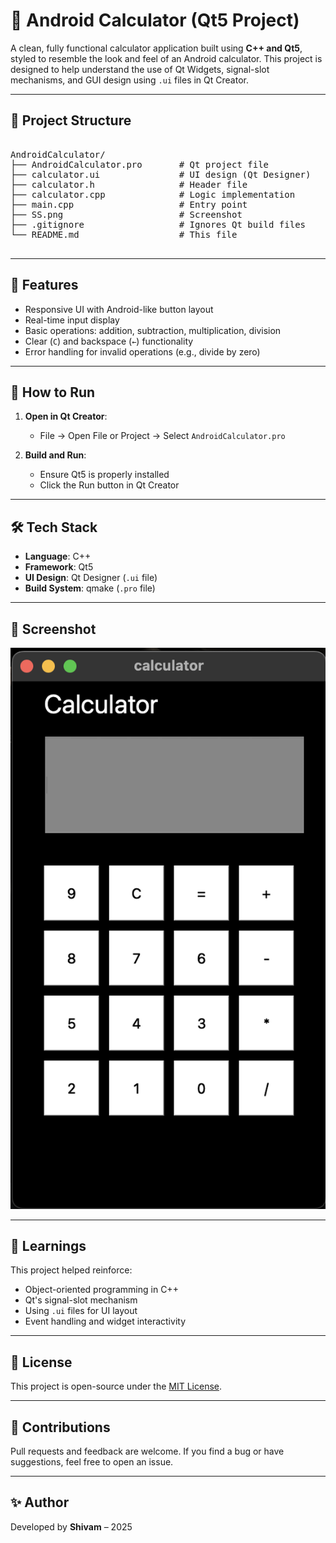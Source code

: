 # 🔢 Android Calculator (Qt5 Project)

A clean, fully functional calculator application built using **C++ and Qt5**, styled to resemble the look and feel of an Android calculator. This project is designed to help understand the use of Qt Widgets, signal-slot mechanisms, and GUI design using `.ui` files in Qt Creator.

---

## 📁 Project Structure
<pre>

AndroidCalculator/
├── AndroidCalculator.pro       # Qt project file
├── calculator.ui               # UI design (Qt Designer)
├── calculator.h                # Header file
├── calculator.cpp              # Logic implementation
├── main.cpp                    # Entry point
├── SS.png                      # Screenshot
├── .gitignore                  # Ignores Qt build files
└── README.md                   # This file

</pre>


---

## 🎯 Features

- Responsive UI with Android-like button layout
- Real-time input display
- Basic operations: addition, subtraction, multiplication, division
- Clear (`C`) and backspace (`←`) functionality
- Error handling for invalid operations (e.g., divide by zero)

---

## 🚀 How to Run

1. **Open in Qt Creator**:
   - File → Open File or Project → Select `AndroidCalculator.pro`

2. **Build and Run**:
   - Ensure Qt5 is properly installed
   - Click the Run button in Qt Creator

---

## 🛠️ Tech Stack

- **Language**: C++
- **Framework**: Qt5
- **UI Design**: Qt Designer (`.ui` file)
- **Build System**: qmake (`.pro` file)

---


## 📸 Screenshot

![Android Calculator UI](SS.png)

---

## 🧠 Learnings

This project helped reinforce:
- Object-oriented programming in C++
- Qt's signal-slot mechanism
- Using `.ui` files for UI layout
- Event handling and widget interactivity

---

## 📄 License

This project is open-source under the [MIT License](LICENSE).

---

## 🤝 Contributions

Pull requests and feedback are welcome. If you find a bug or have suggestions, feel free to open an issue.

---

## ✨ Author

Developed by **Shivam** – 2025